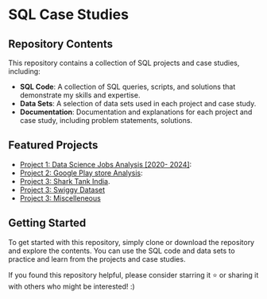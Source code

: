 <!DOCTYPE html>
<html>
<head>
<body>
  <h1>SQL Case Studies</h1>
  <h2>Repository Contents</h2>
  <p>This repository contains a collection of SQL projects and case studies, including:</p>
  <ul>
    <li><strong>SQL Code</strong>: A collection of SQL queries, scripts, and solutions that demonstrate my skills and expertise.</li>
    <li><strong>Data Sets</strong>: A selection of data sets used in each project and case study.</li>
    <li><strong>Documentation</strong>: Documentation and explanations for each project and case study, including problem statements, solutions.</li>
  </ul>
  <h2>Featured Projects</h2>
  <ul>
    <li><a href="#project1">Project 1: Data Science Jobs Analysis [2020- 2024]</a>:</li>
    <li><a href="#project2">Project 2: Google Play store Analysis</a>:</li>
    <li><a href="#project3">Project 3: Shark Tank India</a>.</li>
    <li><a href="#project3">Project 3: Swiggy Dataset</a></li>
    <li><a href="#project3">Project 3: Miscelleneous</a></li>
  </ul>
  <h2>Getting Started</h2>
  <p>To get started with this repository, simply clone or download the repository and explore the contents. You can use the SQL code and data sets to practice and learn from the projects and case studies.</p>
  <p>If you found this repository helpful, please consider starring it ⭐️ or sharing it with others who might be interested! :)</p>
</body>
</html>
